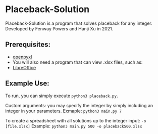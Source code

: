 # Placeback-Solution

Placeback-Solution is a program that solves placeback for any integer.
Developed by Fenway Powers and Hanji Xu in 2021.

## Prerequisites: 

* [openpyxl](https://openpyxl.readthedocs.io/en/stable/)
* You will also need a program that can view .xlsx files, such as:
* [LibreOffice](https://www.libreoffice.org/)

## Example Use: 

To run, you can simply execute `python3 placeback.py`.

Custom arguments:
you may specify the integer by simply including an integer in your parameters.
  Exmaple: `python3 main.py 7`

To create a spreadsheet with all solutions up to the integer input:
`-o [file.xlsx]`
  Example: `python3 main.py 500 -o placeback500.xlsx`